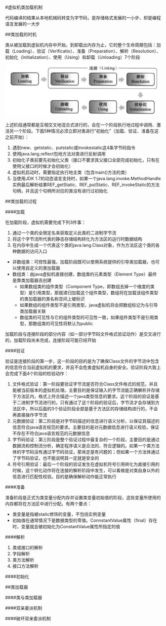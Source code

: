 #虚拟机类加载机制

代码编译的结果从本地机械码转变为字节码，是存储格式发展的一小步，却是编程语言发展的一大步

##类加载的时机

类从被加载到虚拟机内存中开始，到卸载出内存为止，它的整个生命周期包括：加载（Loading）、验证（Verificatio）、准备（Preparation）、解析（Resolution）、初始化（Initialization）、使用（Using）和卸载（Unloading）7个阶段

![类的生命周期](../images/类的生命周期.png)

上述阶段通常都是互相交叉地混合式进行的，会在一个阶段执行地过程中调用、激活另一个阶段。下面5种情况必须立即对类进行“初始化”（加载、验证、准备在这之前开始）：

1. 遇到new、getstatic、putstatic或invokestatic这4条字节码指令
2. 使用java.lang.reflect包地方法对类进行反射调用
3. 初始化子类前要先初始化父类（接口不要求其父接口全部完成初始化，只有在使用父接口的时候才会初始化）
4. 虚拟机启动时，需要指定执行地主类（包含main()方法的类）
5. 当使用JDK 1.7的动态语言支持时，如果一个java.lang.invoke.MethodHandle实例最后解析结果REF_getStatic、REF_putStatic、REF_invokeStatic的方法句柄，并且这个句柄所对应的类没有进行过初始化

##类加载的过程

####加载

在加载阶段，虚拟机需要完成下列3件事：

1. 通过一个类的全限定名来获取定义此类的二进制字节流
2. 将这个字节流所代表的静态存储结构转化为方法区的运行时数据结构
3. 在内存中生成一个代表这个类的java.lang.Class对象，作为方法区这个类的各种数据的访问入口

* 非数组类：可控性最强，加载阶段既可以使用系统提供的引导类加载器，也可以使用自定义的类加载器
* 数组类：由java虚拟机直接创建，数组类的元素类型（Element Type）最终是靠类加载器去创建
  * 如果数组类的组件类型（Component Type，即数组去掉一个维度的类型）是引用类型，那就递归加载这个组件类型，数组将在加载该组件类型的类加载器的类名称空间上被标识
  * 如果数组的组件类型不是引用类型，java虚拟机将会把数组标记为与引导类加载器关联
  * 数组类的可见性与它的组件类型的可见性一致，如果组件类型不是引用类型，那数组类的可见性将默认为public

加载阶段与连接阶段的部分内容（如一部分字节码文件格式验证动作）是交叉进行的，加载阶段尚未完成，连接阶段可能已经开始

####验证

验证是连接阶段的第一步，这一阶段的目的是为了确保Class文件的字节流中包含的信息符合当前虚拟机的要求，并且不会危害虚拟机自身的安全。验证阶段大致上会完成下面4个阶段的检验动作：

1. 文件格式验证：第一阶段要验证字节流是否符合Class文件格式的规范，并且能被当前版本的虚拟机处理。主要目的是保证输入的字节流能正确解析并存储于方法区内，格式上符合描述一个java类型信息的要求。这个阶段的验证是基于二进制字节流进行的，只有通过了这个阶段的验证后，字节流才会存储到方法区中，所以后面的3个验证阶段全部是基于方法区的存储结构进行的，不会再直接操作字节流
2. 元数据验证：第二阶段是对字节码描述的信息进行语义分析，以保证其描述的信息符合java语言规范的要求。主要目的是对元数据信息进行语义校验，保证不存在不符合java语言规范的元数据信息
3. 字节码验证：第三阶段是整个验证过程中最复杂的一个阶段，主要目的是通过数据流和控制流分析，确定程序语义是合法的、符合逻辑的。如果一个类方法体的字节码没有通过字节码验证，那肯定是有问题的；但如果一个方法体通过了字节码验证，也不能说明其一定就是安全的
4. 符号引用验证：最后一个阶段的验证发生在虚拟机符号引用转化为直接引用的时候，这个转化动作将在连接的解析阶段中发生，可以看做是对类自身以外的信息进行匹配性校验。目的是确保解析动作能正常执行

####准备

准备阶段是正式为类变量分配内存并设置类变量初始值的阶段，这些变量所使用的内存都将在方法区中进行分配。有两个要点：

* 类变量是指被static修饰的变量，不包括实例变量
* 初始值在通常情况下是数据类型的零值。ConnstantValue属性（final）存在时，变量就会被初始化为ConstantValue属性所指定的值

####解析

1. 类或接口的解析
2. 字段解析
3. 类方法解析
4. 接口方法解析

####初始化

##类加载器

####类与类加载器

####双亲委派机制

####破坏双亲委派机制
